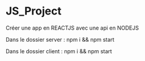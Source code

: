 # JS_Project
Créer une app en REACTJS avec une api en NODEJS

Dans le dossier server : npm i && npm start

Dans le dossier client : npm i && npm start
